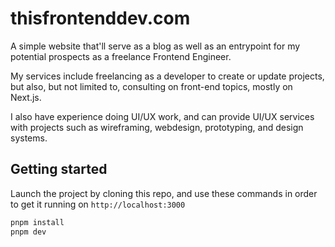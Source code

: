 # thisfrontenddev.com

A simple website that'll serve as a blog as well as an entrypoint for my potential prospects as a freelance Frontend Engineer.

My services include freelancing as a developer to create or update projects, but also, but not limited to, consulting on front-end topics, mostly on Next.js.

I also have experience doing UI/UX work, and can provide UI/UX services with projects such as wireframing, webdesign, prototyping, and design systems.

## Getting started

Launch the project by cloning this repo, and use these commands in order to get it running on `http://localhost:3000`

```bash
pnpm install
pnpm dev
```

